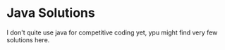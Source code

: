 # Java Solutions

I don't quite use java for competitive coding yet, ypu might find very few solutions here.
